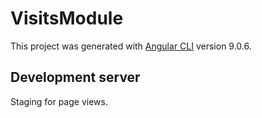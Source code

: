 # VisitsModule

This project was generated with [Angular CLI](https://github.com/angular/angular-cli) version 9.0.6.

## Development server

Staging for page views.
